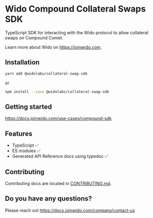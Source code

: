 # Wido Compound Collateral Swaps SDK

TypeScript SDK for interacting with the Wido protocol to allow collateral swaps on Compound Comet.

Learn more about Wido on <https://joinwido.com>.

## Installation

```sh
yarn add @widolabs/collateral-swap-sdk
```

or

```sh
npm install --save @widolabs/collateral-swap-sdk
```

## Getting started

<https://docs.joinwido.com/use-cases/compound-sdk>

## Features

* TypeScript ✅
* ES modules ✅
* Generated API Reference docs using typedoc ✅

## Contributing

Contributing docs are located in [CONTRIBUTING.md](CONTRIBUTING.md).

## Do you have any questions?
Please reach out https://docs.joinwido.com/company/contact-us